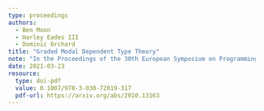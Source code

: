 ```yaml
---
type: proceedings
authors:
  - Ben Moon
  - Harley Eades III
  - Dominic Orchard
title: "Graded Modal Dependent Type Theory"
note: "In the Proceedings of the 30th European Symposium on Programming (ESOP2021), pp 462-490."
date: 2021-03-23
resource:
  type: doi-pdf
  value: 0.1007/978-3-030-72019-317
  pdf-url: https://arxiv.org/abs/2010.13163
---
```

